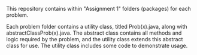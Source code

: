 This repository contains within "Assignment 1" folders (packages) for each 
problem.

Each problem folder contains a utility class, titled Prob(x).java, along
with abstractClassProb(x).java. The abstract class contains all methods and 
logic required by the problem, and the utility class extends this abstract class
for use. The utility class includes some code to demonstrate usage.